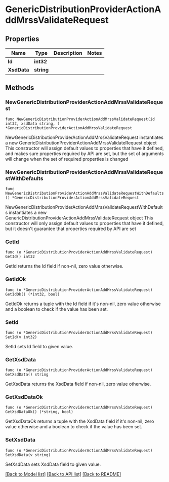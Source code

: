# GenericDistributionProviderActionAddMrssValidateRequest

## Properties

Name | Type | Description | Notes
------------ | ------------- | ------------- | -------------
**Id** | **int32** |  | 
**XsdData** | **string** |  | 

## Methods

### NewGenericDistributionProviderActionAddMrssValidateRequest

`func NewGenericDistributionProviderActionAddMrssValidateRequest(id int32, xsdData string, ) *GenericDistributionProviderActionAddMrssValidateRequest`

NewGenericDistributionProviderActionAddMrssValidateRequest instantiates a new GenericDistributionProviderActionAddMrssValidateRequest object
This constructor will assign default values to properties that have it defined,
and makes sure properties required by API are set, but the set of arguments
will change when the set of required properties is changed

### NewGenericDistributionProviderActionAddMrssValidateRequestWithDefaults

`func NewGenericDistributionProviderActionAddMrssValidateRequestWithDefaults() *GenericDistributionProviderActionAddMrssValidateRequest`

NewGenericDistributionProviderActionAddMrssValidateRequestWithDefaults instantiates a new GenericDistributionProviderActionAddMrssValidateRequest object
This constructor will only assign default values to properties that have it defined,
but it doesn't guarantee that properties required by API are set

### GetId

`func (o *GenericDistributionProviderActionAddMrssValidateRequest) GetId() int32`

GetId returns the Id field if non-nil, zero value otherwise.

### GetIdOk

`func (o *GenericDistributionProviderActionAddMrssValidateRequest) GetIdOk() (*int32, bool)`

GetIdOk returns a tuple with the Id field if it's non-nil, zero value otherwise
and a boolean to check if the value has been set.

### SetId

`func (o *GenericDistributionProviderActionAddMrssValidateRequest) SetId(v int32)`

SetId sets Id field to given value.


### GetXsdData

`func (o *GenericDistributionProviderActionAddMrssValidateRequest) GetXsdData() string`

GetXsdData returns the XsdData field if non-nil, zero value otherwise.

### GetXsdDataOk

`func (o *GenericDistributionProviderActionAddMrssValidateRequest) GetXsdDataOk() (*string, bool)`

GetXsdDataOk returns a tuple with the XsdData field if it's non-nil, zero value otherwise
and a boolean to check if the value has been set.

### SetXsdData

`func (o *GenericDistributionProviderActionAddMrssValidateRequest) SetXsdData(v string)`

SetXsdData sets XsdData field to given value.



[[Back to Model list]](../README.md#documentation-for-models) [[Back to API list]](../README.md#documentation-for-api-endpoints) [[Back to README]](../README.md)


